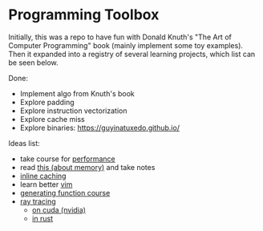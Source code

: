 # Programming Toolbox

Initially, this was a repo to have fun with Donald Knuth's "The Art of Computer Programming" book (mainly implement some toy examples). Then it expanded into a registry of several learning projects, which list can be seen below.

Done:
* Implement algo from Knuth's book
* Explore padding
* Explore instruction vectorization
* Explore cache miss
* Explore binaries: https://guyinatuxedo.github.io/

Ideas list:
* take course for [performance](https://ocw.mit.edu/courses/electrical-engineering-and-computer-science/6-172-performance-engineering-of-software-systems-fall-2018/lecture-videos/index.htm)
* read [this (about memory)](https://lwn.net/Articles/250967/) and take notes
* [inline caching](https://bernsteinbear.com/blog/inline-caching-quickening/)
* learn better [vim](https://thevaluable.dev/vim-advanced/)
* [generating function course](https://fr.coursera.org/learn/analysis-of-algorithms#syllabus)
* [ray tracing](https://raytracing.github.io/books/RayTracingInOneWeekend.html)
  * [on cuda (nvidia)](https://developer.nvidia.com/blog/accelerated-ray-tracing-cuda/)
  * [in rust](https://blog.singleton.io/posts/2022-01-02-raytracing-with-rust/)

